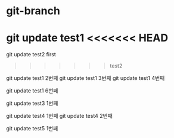 # git-branch

git update test1
<<<<<<< HEAD
=======

git update test2 first
>>>>>>> test2


git update test1 2번째
git update test1 3번째
git update test1 4번째

git update test1 6번째


git update test3 1번째

git update test4 1번째
git update test4 2번째



git update test5 1번째
